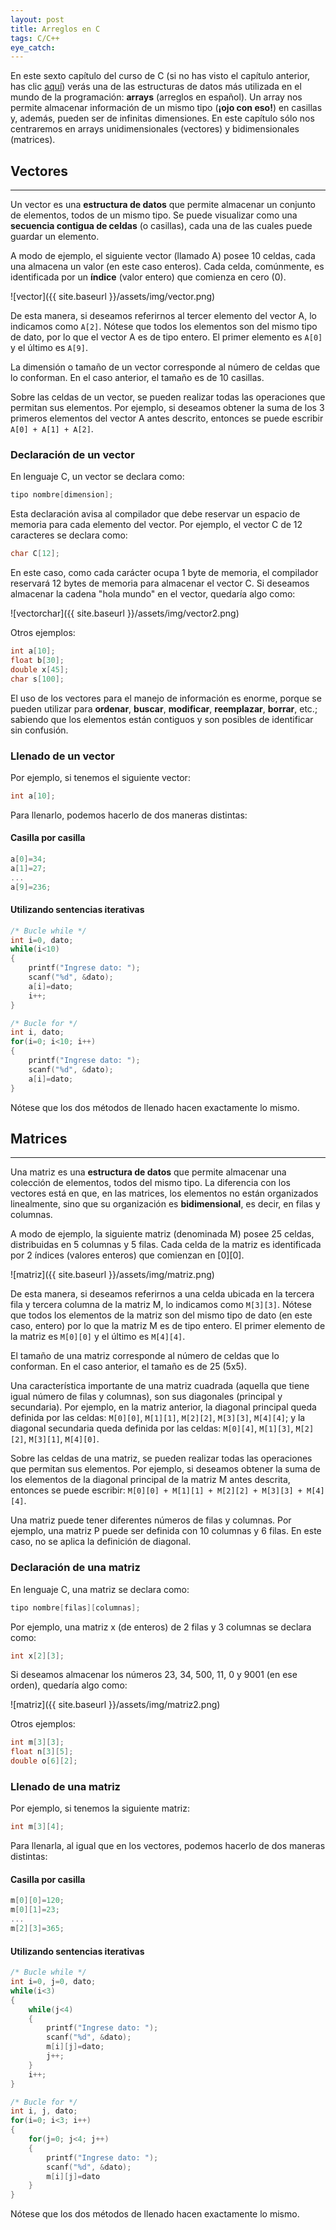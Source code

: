 ```yaml
---
layout: post
title: Arreglos en C
tags: C/C++
eye_catch:
---
```


En este sexto capítulo del curso de C (si no has visto el capítulo anterior, has clic [aquí](https://nisoto.github.io/2017/06/29/subprogramas-c/)) verás una de las estructuras de datos más utilizada en el mundo de la programación: **arrays** (arreglos en español). Un array nos permite almacenar información de un mismo tipo (**¡ojo con eso!**) en casillas y, además, pueden ser de infinitas dimensiones. En este capítulo sólo nos centraremos en arrays unidimensionales (vectores) y bidimensionales (matrices).

<!--more-->

## Vectores
-----------

Un vector es una **estructura de datos** que permite almacenar un conjunto de elementos, todos de un mismo tipo. Se puede visualizar como una **secuencia contigua de celdas** (o casillas), cada una de las cuales puede guardar un elemento.

A modo de ejemplo, el siguiente vector (llamado A) posee 10 celdas, cada una almacena un valor (en este caso enteros). Cada celda, comúnmente, es identificada por un **índice** (valor entero) que comienza en cero (0).

![vector]({{ site.baseurl }}/assets/img/vector.png)

De esta manera, si deseamos referirnos al tercer elemento del vector A, lo indicamos como `A[2]`. Nótese que todos los elementos son del mismo tipo de dato, por lo que el vector A es de tipo entero. El primer elemento es `A[0]` y el último es `A[9]`.

La dimensión o tamaño de un vector corresponde al número de celdas que lo conforman. En el caso anterior, el tamaño es de 10 casillas.

Sobre las celdas de un vector, se pueden realizar todas las operaciones que permitan sus elementos. Por ejemplo, si deseamos obtener la suma de los 3 primeros elementos del vector A antes descrito, entonces se puede escribir `A[0] + A[1] + A[2]`.

### Declaración de un vector

En lenguaje C, un vector se declara como:

``` c
tipo nombre[dimension];
```

Esta declaración avisa al compilador que debe reservar un espacio de memoria para cada elemento del vector. Por ejemplo, el vector C de 12 caracteres se declara como:

``` c
char C[12];
```

En este caso, como cada carácter ocupa 1 byte de memoria, el compilador reservará 12 bytes de memoria para almacenar el vector C. Si deseamos almacenar la cadena "hola mundo" en el vector, quedaría algo como:

![vectorchar]({{ site.baseurl }}/assets/img/vector2.png)

Otros ejemplos:

``` c
int a[10];
float b[30];
double x[45];
char s[100];
```

El uso de los vectores para el manejo de información es enorme, porque se pueden utilizar para **ordenar**, **buscar**, **modificar**, **reemplazar**, **borrar**, etc.; sabiendo que los elementos están contiguos y son posibles de identificar sin confusión.

### Llenado de un vector

Por ejemplo, si tenemos el siguiente vector:

``` c
int a[10];
```

Para llenarlo, podemos hacerlo de dos maneras distintas:

#### Casilla por casilla

``` c
a[0]=34;
a[1]=27;
...
a[9]=236;
```

#### Utilizando sentencias iterativas

``` c
/* Bucle while */
int i=0, dato;
while(i<10)
{
    printf("Ingrese dato: ");
    scanf("%d", &dato);
    a[i]=dato;
    i++;
}

/* Bucle for */
int i, dato;
for(i=0; i<10; i++)
{
    printf("Ingrese dato: ");
    scanf("%d", &dato);
    a[i]=dato;
}
```

Nótese que los dos métodos de llenado hacen exactamente lo mismo.

## Matrices
-----------

Una matriz es una **estructura de datos** que permite almacenar una colección de elementos, todos del mismo tipo. La diferencia con los vectores está en que, en las matrices, los elementos no están organizados linealmente, sino que su organización es **bidimensional**, es decir, en filas y columnas.

A modo de ejemplo, la siguiente matriz (denominada M) posee 25 celdas, distribuidas en 5 columnas y 5 filas. Cada celda de la matriz es identificada por 2 índices (valores enteros) que comienzan en [0][0].

![matriz]({{ site.baseurl }}/assets/img/matriz.png)

De esta manera, si deseamos referirnos a una celda ubicada en la tercera fila y tercera columna de la matriz M, lo indicamos como `M[3][3]`. Nótese que todos los elementos de la matriz son del mismo tipo de dato (en este caso, entero) por lo que la matriz M es de tipo entero. El primer elemento de la matriz es `M[0][0]` y el último es `M[4][4]`.

El tamaño de una matriz corresponde al número de celdas que lo conforman. En el caso anterior, el tamaño es de 25 (5x5).

Una característica importante de una matriz cuadrada (aquella que tiene igual número de filas y columnas), son sus diagonales (principal y secundaria). Por ejemplo, en la matriz anterior, la diagonal principal queda definida por las celdas: `M[0][0]`, `M[1][1]`, `M[2][2]`, `M[3][3]`, `M[4][4]`; y la diagonal secundaria queda definida por las celdas: `M[0][4]`, `M[1][3]`, `M[2][2]`, `M[3][1]`, `M[4][0]`.

Sobre las celdas de una matriz, se pueden realizar todas las operaciones que permitan sus elementos. Por ejemplo, si deseamos obtener la suma de los elementos de la diagonal principal de la matriz M antes descrita, entonces se puede escribir: `M[0][0] + M[1][1] + M[2][2] + M[3][3] + M[4][4]`.

Una matriz puede tener diferentes números de filas y columnas. Por ejemplo, una matriz P puede ser definida con 10 columnas y 6 filas. En este caso, no se aplica la definición de diagonal.

### Declaración de una matriz

En lenguaje C, una matriz se declara como:

``` c
tipo nombre[filas][columnas];
```

Por ejemplo, una matriz x (de enteros) de 2 filas y 3 columnas se declara como:

``` c
int x[2][3];
```

Si deseamos almacenar los números 23, 34, 500, 11, 0 y 9001 (en ese orden), quedaría algo como:

![matriz]({{ site.baseurl }}/assets/img/matriz2.png)

Otros ejemplos:

``` c
int m[3][3];
float n[3][5];
double o[6][2];
```

### Llenado de una matriz

Por ejemplo, si tenemos la siguiente matriz:

``` c
int m[3][4];
```

Para llenarla, al igual que en los vectores, podemos hacerlo de dos maneras distintas:

#### Casilla por casilla

``` c
m[0][0]=120;
m[0][1]=23;
...
m[2][3]=365;
```

#### Utilizando sentencias iterativas

``` c
/* Bucle while */
int i=0, j=0, dato;
while(i<3)
{
    while(j<4)
    {
        printf("Ingrese dato: ");
        scanf("%d", &dato);
        m[i][j]=dato;
        j++;
    }
    i++;
}

/* Bucle for */
int i, j, dato;
for(i=0; i<3; i++)
{
    for(j=0; j<4; j++)
    {
        printf("Ingrese dato: ");
        scanf("%d", &dato);
        m[i][j]=dato
    }
}
```

Nótese que los dos métodos de llenado hacen exactamente lo mismo.
